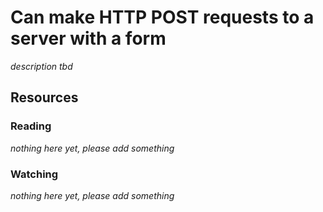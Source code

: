 # Can make HTTP POST requests to a server with a form

_description tbd_

## Resources

### Reading

_nothing here yet, please add something_

### Watching

_nothing here yet, please add something_

